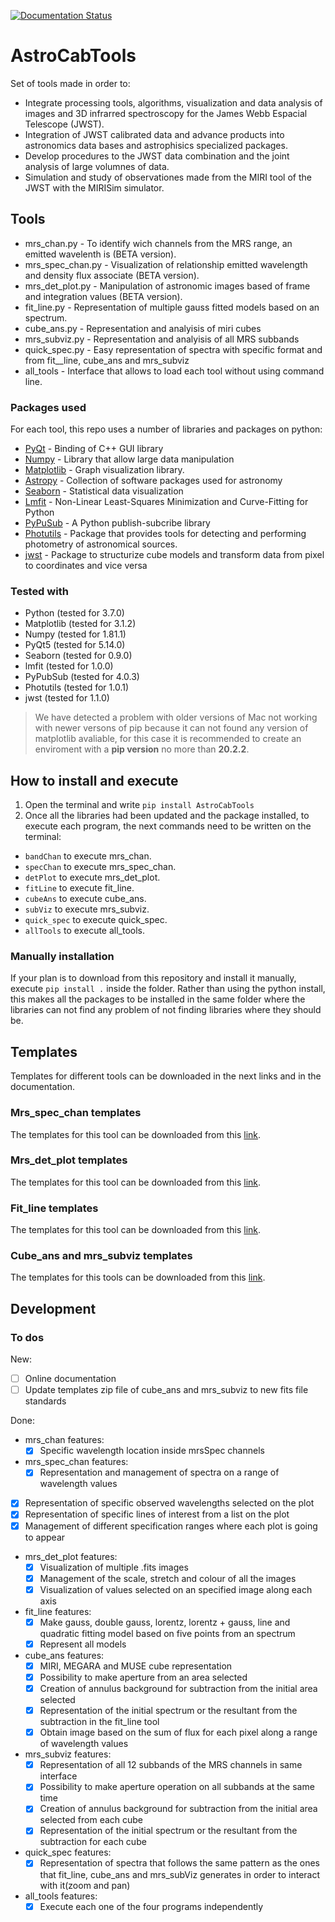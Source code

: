 [![Documentation Status](https://readthedocs.org/projects/astrotools/badge/?version=latest)](https://astrotools.readthedocs.io/en/latest/?badge=latest)

# AstroCabTools

Set of tools made in order to:

+ Integrate processing tools, algorithms, visualization and data analysis of images and 3D infrarred spectroscopy for the James Webb Espacial Telescope (JWST).
+ Integration of JWST calibrated data  and advance products into astronomics data bases and astrophisics specialized packages.
+ Develop procedures to the JWST data combination and the joint analysis of large volumnes of data.
+ Simulation and study of observationes made from the MIRI tool of the JWST with the MIRISim simulator.

## Tools

+ mrs_chan.py - To identify wich channels from the MRS range, an emitted wavelenth is (BETA version).
+ mrs_spec_chan.py - Visualization of relationship emitted wavelength and density flux associate (BETA version).
+ mrs_det_plot.py - Manipulation of astronomic images based of frame and integration values (BETA version).
+ fit_line.py - Representation of multiple gauss fitted models based on an spectrum.
+ cube_ans.py - Representation and analyisis of miri cubes
+ mrs_subviz.py - Representation and analyisis of all MRS subbands
+ quick_spec.py - Easy representation of spectra with specific format and from fit__line, cube_ans and mrs_subviz
+ all_tools - Interface that allows to load each tool without using command line.

### Packages used

For each tool, this repo uses a number of libraries and packages on python:

+ [PyQt](https://wiki.python.org/moin/PyQt) - Binding of C++ GUI library
+ [Numpy](https://numpy.org/) - Library that allow large data manipulation
+ [Matplotlib](https://matplotlib.org/) - Graph visualization library.
+ [Astropy](https://www.astropy.org/) - Collection of software packages used for astronomy
+ [Seaborn](https://seaborn.pydata.org/) - Statistical data visualization
+ [Lmfit](https://lmfit.github.io//lmfit-py/) - Non-Linear Least-Squares Minimization and Curve-Fitting for Python
+ [PyPuSub](https://github.com/schollii/pypubsub) - A Python publish-subcribe library
+ [Photutils](https://photutils.readthedocs.io/en/stable/#) - Package that provides tools for detecting and performing photometry of astronomical sources.
+ [jwst](https://jwst-pipeline.readthedocs.io/en/latest/index.html#) - Package to structurize cube models and transform data from pixel to coordinates and vice versa

### Tested with
+ Python (tested for 3.7.0)
+ Matplotlib (tested for 3.1.2)
+ Numpy (tested for 1.81.1)
+ PyQt5 (tested for 5.14.0)
+ Seaborn (tested for 0.9.0)
+ lmfit (tested for 1.0.0)
+ PyPubSub (tested for 4.0.3)
+ Photutils (tested for 1.0.1)
+ jwst (tested for 1.1.0)

> We have detected a problem with older versions of Mac not working with newer versons of pip because it can not found any version of matplotlib avaliable, for this case it is recommended to create an enviroment with a **pip version** no more than **20.2.2**.

## How to install and execute
1. Open the terminal and write `pip install AstroCabTools`
2. Once all the libraries had been updated and the package installed, to execute each program, the next commands need to be written on the terminal:
 - `bandChan` to execute mrs_chan.
 - `specChan` to execute mrs_spec_chan.
 - `detPlot` to execute mrs_det_plot.
 - `fitLine` to execute fit_line.
 - `cubeAns` to execute cube_ans.
 - `subViz` to execute mrs_subviz.
 - `quick_spec` to execute quick_spec.
 - `allTools` to execute all_tools.

### Manually installation
If your plan is to download from this repository and install it manually, execute `pip install .` inside the folder.
Rather than using the python install, this makes all the packages to be installed in the same folder where the libraries can not find any problem of not finding libraries where they should be.

## Templates
Templates for different tools can be downloaded in the next links and in the documentation.

### Mrs_spec_chan templates

The templates for this tool can be downloaded from this [link](https://cab.inta-csic.es/users/alabiano/templates_mrs_spec_chan.zip).

### Mrs_det_plot templates

The templates for this tool can be downloaded from this [link](https://cab.inta-csic.es/users/alabiano/templates_mrs_det_plot.zip).

### Fit_line templates

The templates for this tool can be downloaded from this [link](https://cab.inta-csic.es/users/alabiano/templates_fit_line.zip).

### Cube_ans and mrs_subviz templates

The templates for this tools can be downloaded from this [link](https://cab.inta-csic.es/users/alabiano/templates_cube_ans.zip).

## Development

### To dos

New:

+ [ ] Online documentation
+ [ ] Update templates zip file of cube_ans and mrs_subviz to new fits file standards

Done:

+ mrs_chan features:
  + [x] Specific wavelength location inside mrsSpec channels

+ mrs_spec_chan features:
  + [x] Representation and management of spectra on a range of wavelength values

 + [x] Representation of specific observed wavelengths selected on the plot
 + [x] Representation of specific lines of interest from a list on the plot
 + [x] Management of different specification ranges where each plot is going to appear
+ mrs_det_plot features:
  + [x] Visualization of multiple .fits images
  + [x] Management of the scale, stretch and colour of all the images
  + [x] Visualization of values selected on an specified image along each axis

+ fit_line features:
  + [x] Make gauss, double gauss, lorentz, lorentz + gauss, line and quadratic fitting model based on five points from an spectrum
  + [x] Represent all models

+ cube_ans features:
  + [x] MIRI, MEGARA and MUSE cube representation
  + [x] Possibility to make aperture from an area selected
  + [x] Creation of annulus background for subtraction from the initial area selected
  + [x] Representation of the initial spectrum or the resultant from the subtraction in the fit_line tool
  + [x] Obtain image based on the sum of flux for each pixel along a range of wavelength values

+ mrs_subviz features:
  + [x] Representation of all 12 subbands of the MRS channels in same interface
  + [x] Possibility to make aperture operation on all subbands at the same time
  + [x] Creation of annulus background for subtraction from the initial area selected from each cube
  + [x] Representation of the initial spectrum or the resultant from the subtraction for each cube

+ quick_spec features:
  + [x] Representation of spectra that follows the same pattern as the ones that fit_line, cube_ans and mrs_subViz generates in order to interact with it(zoom and pan)

+ all_tools features:
  + [x] Execute each one of the four programs independently
